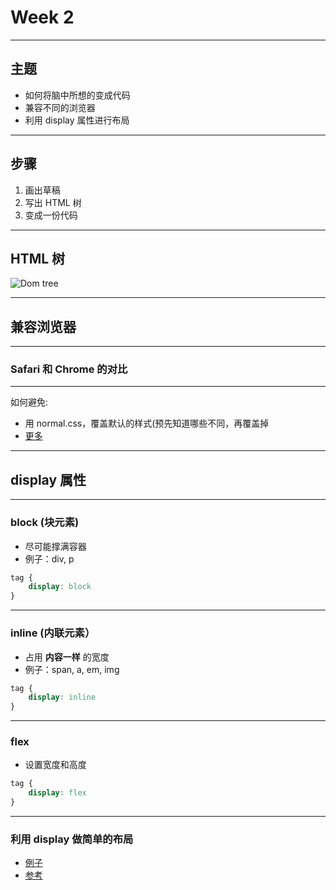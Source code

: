 # Week 2

---

## 主题

- 如何将脑中所想的变成代码
- 兼容不同的浏览器
- 利用 display 属性进行布局

---

## 步骤

1. 画出草稿
2. 写出 HTML 树
3. 变成一份代码

---

## HTML 树 

![Dom tree](https://encrypted-tbn1.gstatic.com/images?q=tbn:ANd9GcTct3PwPsbZ1T72NVjpRZWo-QOtmkeRXHTL9Iww7nVUiDlR5ZROv1VIAhP9)

---

## 兼容浏览器

---

### Safari 和 Chrome 的对比

---

如何避免:

- 用 normal.css，覆盖默认的样式(预先知道哪些不同，再覆盖掉
- [更多](https://www.google.co.jp/amp/s/surefirewebservices.com/5-css-tricks-to-avoid-cross-browser-issues/amp/)

---

## display 属性

---

### block (块元素)

- 尽可能撑满容器
- 例子：div, p

```css
tag {
	display: block
}
```

---

### inline (内联元素）

- 占用 **内容一样** 的宽度
- 例子：span, a, em, img

```css
tag {
	display: inline
}

```

---

### flex

- 设置宽度和高度

```css
tag {
	display: flex
}
```

---

### 利用 display 做简单的布局

- [例子](https://poblue.github.io/Portfolio-Site/)
- [参考](https://developer.mozilla.org/en-US/docs/Web/CSS/flex)